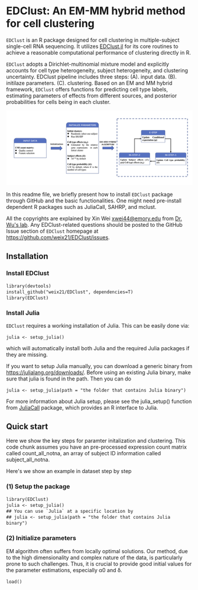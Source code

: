 # EDClust: An EM-MM hybrid method for cell clustering

`EDClust` is an R package designed for cell clustering in multiple-subject single-cell RNA sequencing. 
It utilizes [EDClust.jl](https://github.com/weix21/EDClust.jl) for its core routines 
to achieve a reasonable computational performance of clustering directly in R.
  
`EDClust` adopts a Dirichlet-multinomial mixture model 
and explicitly accounts for cell type heterogeneity, subject heterogeneity, and clustering uncertainty. 
EDClust pipeline includes three steps: (A). input data. (B). initilaze parameters. (C). clustering.
Based on an EM and MM hybrid framework, 
`EDClust` offers functions for predicting cell type labels,
estimating parameters of effects from different sources,
and posterior probabilities for cells being in each cluster.  

![image](https://github.com/weix21/EDClust/blob/main/vignettes/flowchart(github2).jpg)
  
In this readme file, we briefly present how to install `EDClust` package through GitHub and the basic functionalities. 
One might need pre-install dependent R packages such as JuliaCall, SAHRP, and mclust.

All the copyrights are explained by Xin Wei [xwei44@emory.edu](xwei44@emory.edu) from [Dr. Wu's lab](http://www.haowulab.org/). 
Any EDClust-related questions should be posted to the GitHub Issue section of `EDClust`
homepage at https://github.com/weix21/EDClust/issues.

## Installation

### Install EDClust

```{r install, message=FALSE, warning=FALSE}
library(devtools)
install_github("weix21/EDClust", dependencies=T)
library(EDClust)
```
### Install Julia

`EDClust` requires a working installation of Julia. This can be easily done via:

```{r install, message=FALSE, warning=FALSE}
julia <- setup_julia() 
```

which will automatically install both Julia and the required Julia packages if they are missing. 

If you want to setup Julia manually, you can download a generic binary from https://julialang.org/downloads/. 
Before using an existing Julia binary, make sure that julia is found in the path. Then you can do 

```{r install, message=FALSE, warning=FALSE}
julia <- setup_julia(path = "the folder that contains Julia binary") 
```

For more information about Julia setup, 
please see the julia_setup() function from [JuliaCall](https://github.com/Non-Contradiction/JuliaCall) package, 
which provides an R interface to Julia.

## Quick start

Here we show the key steps for paramter initalization and clustering.
This code chunk assumes you have an pre-processed expression count matrix called count_all_notna, an array of subject ID information called subject_all_notna.

Here's we show an example in dataset step by step

### (1) Setup the package 

```{r quick_start, eval = FALSE}
library(EDClust)
julia <- setup_julia()
## You can use `Julia` at a specific location by
## julia <- setup_julia(path = "the folder that contains Julia binary") 
```

### (2) Initialize parameters

EM algorithm often suffers from locally optimal solutions. 
Our method, due to the high dimensionality and complex nature of the data, is particularly prone to such challenges. 
Thus, it is crucial to provide good initial values for the parameter estimations, especially α0 and δ. 

```{r quick_start, eval = FALSE}
load()
```



























